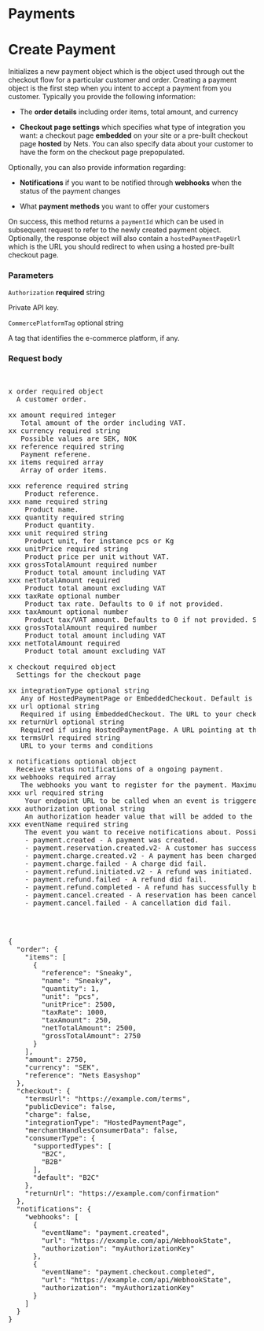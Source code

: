 # Payments

# Create Payment

Initializes a new payment object which is the object used through out the checkout flow for a particular customer and order. Creating a payment object is the first step when you intent to accept a payment from you customer. Typically you provide the following information:
      
- The **order details** including order items, total amount, and currency
      
- **Checkout page settings** which specifies what type of integration you want: a checkout page **embedded** on your site or a pre-built checkout page **hosted** by Nets. You can also specify data about your customer to have the form on the checkout page prepopulated.
      
      
Optionally, you can also provide information regarding:
      
- **Notifications** if you want to be notified through **webhooks** when the status of the payment changes
      
- What **payment methods** you want to offer your customers
      
      
On success, this method returns a <code>paymentId</code> which can be used in subsequent request to refer to the newly created payment object. Optionally, the response object will also contain a <code >hostedPaymentPageUrl</code> which is the URL you should redirect to when using a hosted pre-built checkout page. 


### Parameters

<code>Authorization</code> **required** string

Private API key.


<code>CommercePlatformTag</code> optional string

A tag that identifies the e-commerce platform, if any. 


### Request body
<pre>
      

x order required object  
  A customer order.  

xx amount required integer   
   Total amount of the order including VAT.  
xx currency required string   
   Possible values are SEK, NOK
xx reference required string  
   Payment referene.  
xx items required array  
   Array of order items.  

xxx reference required string  
    Product reference.  
xxx name required string
    Product name.
xxx quantity required string
    Product quantity.
xxx unit required string
    Product unit, for instance pcs or Kg
xxx unitPrice required string
    Product price per unit without VAT.
xxx grossTotalAmount required number
    Product total amount including VAT
xxx netTotalAmount required 
    Product total amount excluding VAT
xxx taxRate optional number
    Product tax rate. Defaults to 0 if not provided.
xxx taxAmount optional number
    Product tax/VAT amount. Defaults to 0 if not provided. Should include the total tax amount for the entire order row.
xxx grossTotalAmount required number
    Product total amount including VAT
xxx netTotalAmount required 
    Product total amount excluding VAT
       
x checkout required object
  Settings for the checkout page

xx integrationType optional string
   Any of HostedPaymentPage or EmbeddedCheckout. Default is EmbeddedCheckout.
xx url optional string
   Required if using EmbeddedCheckout. The URL to your checkout page which will embed the checkout view. Required so that load Checkout.js loads correctly. 
xx returnUrl optional string
   Required if using HostedPaymentPage. A URL pointing at the page on your site that the customer should return to when the customer has completed the payment. Only relevant if using HostedPaymentPage.
xx termsUrl required string
   URL to your terms and conditions

x notifications optional object
  Receive status notifications of a ongoing payment.
xx webhooks required array
   The webhooks you want to register for the payment. Maximum number of webhooks is 32.
xxx url required string
    Your endpoint URL to be called when an event is triggered. The endpoint should support HTTPS. Maximum lenght is 256 characters.
xxx authorization optional string
    An authorization header value that will be added to the callback request from Nets to your webhook endpoint. Must be a alphanumeric string with a length between 8 to 32  characters.
xxx eventName required string
    The event you want to receive notifications about. Possible values are:
    - payment.created - A payment was created.
    - payment.reservation.created.v2- A customer has successfully created a reservation.
    - payment.charge.created.v2 - A payment has been charged (partially or fully).
    - payment.charge.failed - A charge did fail.
    - payment.refund.initiated.v2 - A refund was initiated.
    - payment.refund.failed - A refund did fail.
    - payment.refund.completed - A refund has successfully been completed.
    - payment.cancel.created - A reservation has been canceled.
    - payment.cancel.failed - A cancellation did fail.
       
       
</pre>
       
     





<pre>

{
  "order": {
    "items": [
      {
        "reference": "Sneaky",
        "name": "Sneaky",
        "quantity": 1,
        "unit": "pcs",
        "unitPrice": 2500,
        "taxRate": 1000,
        "taxAmount": 250,
        "netTotalAmount": 2500,
        "grossTotalAmount": 2750
      }
    ],
    "amount": 2750,
    "currency": "SEK",
    "reference": "Nets Easyshop"
  },
  "checkout": {
    "termsUrl": "https://example.com/terms",
    "publicDevice": false,
    "charge": false,
    "integrationType": "HostedPaymentPage",
    "merchantHandlesConsumerData": false,
    "consumerType": {
      "supportedTypes": [
        "B2C",
        "B2B"
      ],
      "default": "B2C"
    },
    "returnUrl": "https://example.com/confirmation"
  },
  "notifications": {
    "webhooks": [
      {
        "eventName": "payment.created",
        "url": "https://example.com/api/WebhookState",
        "authorization": "myAuthorizationKey"
      },
      {
        "eventName": "payment.checkout.completed",
        "url": "https://example.com/api/WebhookState",
        "authorization": "myAuthorizationKey"
      }
    ]
  }
}
</pre>

